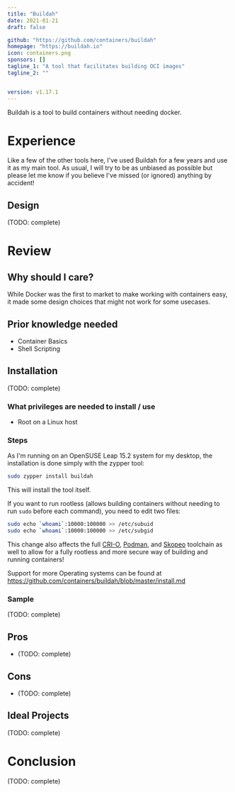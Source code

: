```yaml
---
title: "Buildah"
date: 2021-01-21
draft: false

github: "https://github.com/containers/buildah"
homepage: "https://buildah.io"
icon: containers.png
sponsors: []
tagline_1: "A tool that facilitates building OCI images"
tagline_2: ""


version: v1.17.1
---
```



Buildah is a tool to build containers without needing docker.

# Experience
Like a few of the other tools here, I've used Buildah for a few years and use it as my main tool. As usual, I will try to be as unbiased as possible but please let me know if you believe I've missed (or ignored) anything by accident!

## Design
(TODO: complete)


# Review

## Why should I care?

While Docker was the first to market to make working with containers easy, it made some design choices that might not work for some usecases.

## Prior knowledge needed

- Container Basics
- Shell Scripting


## Installation

(TODO: complete)

### What privileges are needed to install / use

- Root on a Linux host

### Steps

As I'm running on an OpenSUSE Leap 15.2 system for my desktop, the installation is done simply with the zypper tool:

```bash 
sudo zypper install buildah
```

This will install the tool itself. 

If you want to run rootless (allows building containers without needing to run `sudo` before each command), you need to edit two files:

```bash
sudo echo `whoami`:10000:100000 >> /etc/subuid
sudo echo `whoami`:10000:100000 >> /etc/subgid
```

This change also affects the full [CRI-O](https://cri-o.io), [Podman](podman.io), and [Skopeo](https://github.com/containers/skopeo) toolchain as well to allow for a fully rootless and more secure way of building and running containers!



Support for more Operating systems can be found at https://github.com/containers/buildah/blob/master/install.md

### Sample

(TODO: complete)

## Pros

- (TODO: complete)


## Cons

- (TODO: complete)

## Ideal Projects
(TODO: complete)

# Conclusion


(TODO: complete)